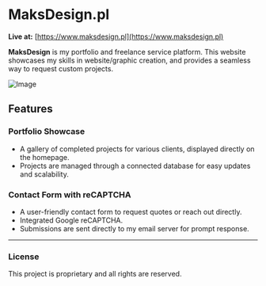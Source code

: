 # MaksDesign.pl

**Live at:** [https://www.maksdesign.pl](https://www.maksdesign.pl)

**MaksDesign** is my portfolio and freelance service platform. This website showcases my skills in website/graphic creation, and provides a seamless way to request custom projects.

![Image](https://github.com/user-attachments/assets/9a94c164-c1a4-4bd4-afc5-c204d609cd36)

## Features

### Portfolio Showcase
- A gallery of completed projects for various clients, displayed directly on the homepage.
- Projects are managed through a connected database for easy updates and scalability.

### Contact Form with reCAPTCHA
- A user-friendly contact form to request quotes or reach out directly.
- Integrated Google reCAPTCHA.
- Submissions are sent directly to my email server for prompt response.

---

### License
This project is proprietary and all rights are reserved.

